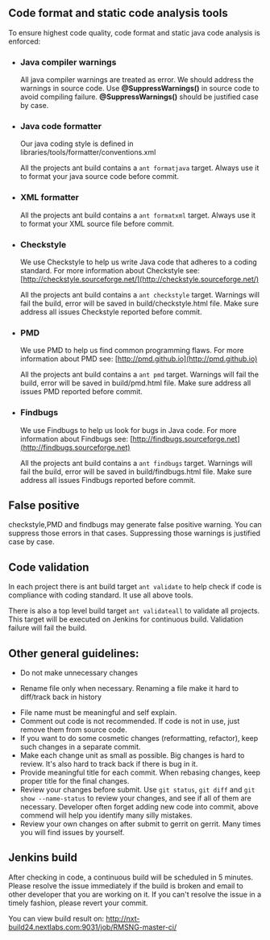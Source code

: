 ## Code format and static code analysis tools

To ensure highest code quality, code format and static java code analysis is enforced:

- ### Java compiler warnings
    All java compiler warnings are treated as error. We should address the warnings in source code. Use **@SuppressWarnings()** in source code to avoid compiling failure. **@SuppressWarnings()** should be justified case by case.

- ### Java code formatter
    Our java coding style is defined in libraries/tools/formatter/conventions.xml

    All the projects ant build contains a `ant formatjava` target. Always use it to format your java source code before commit.

- ### XML formatter
    All the projects ant build contains a `ant formatxml` target. Always use it to format your XML source file before commit.

- ### Checkstyle
    We use Checkstyle to help us write Java code that adheres to a coding standard. For more information about Checkstyle see: [http://checkstyle.sourceforge.net/](http://checkstyle.sourceforge.net/)

    All the projects ant build contains a `ant checkstyle` target. Warnings will fail the build, error will be saved in build/checkstyle.html file. Make sure address all issues Checkstyle reported before commit.

- ### PMD
    We use PMD to help us find common programming flaws. For more information about PMD see: [http://pmd.github.io](http://pmd.github.io)

    All the projects ant build contains a `ant pmd` target. Warnings will fail the build, error will be saved in build/pmd.html file. Make sure address all issues PMD reported before commit.

- ### Findbugs
    We use Findbugs to help us look for bugs in Java code. For more information about Findbugs see: [http://findbugs.sourceforge.net](http://findbugs.sourceforge.net)

    All the projects ant build contains a `ant findbugs` target. Warnings will fail the build, error will be saved in build/findbugs.html file. Make sure address all issues Findbugs reported before commit.

## False positive
checkstyle,PMD and findbugs may generate false positive warning. You can suppress those errors in that cases. Suppressing those warnings is justified case by case.
## Code validation

In each project there is ant build target `ant validate` to help check if code is compliance with coding standard. It use all above tools.

There is also a top level build target `ant validateall` to validate all projects. This target will be executed on Jenkins for continuous build. Validation failure will fail the build.
 
## Other general guidelines:
* Do not make unnecessary changes
- Rename file only when necessary. Renaming a file make it hard to diff/track back in history 
* File name must be meaningful and self explain.
* Comment out code is not recommended. If code is not in use, just remove them from source code.
* If you want to do some cosmetic changes (reformatting, refactor), keep such changes in a separate commit. 
* Make each change unit as small as possible. Big changes is hard to review. It's also hard to track back if there is bug in it.
* Provide meaningful title for each commit. When rebasing changes, keep proper title for the final changes.
* Review your changes before submit. Use `git status`, `git diff` and `git show --name-status` to review your changes, and see if all of them are necessary. Developer often forget adding new code into commit, above commend will help you identify many silly mistakes.
* Review your own changes on after submit to gerrit on gerrit. Many times you will find issues by yourself.

## Jenkins build

After checking in code, a continuous build will be scheduled in 5 minutes. Please resolve the issue immediately if the build is broken and email to other developer that you are working on it. If you can't resolve the issue in a timely fashion, please revert your commit.

You can view build result on:
http://nxt-build24.nextlabs.com:9031/job/RMSNG-master-ci/

